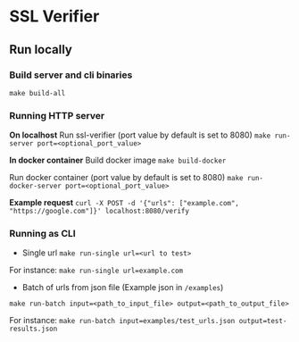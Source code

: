 # SSL Verifier

## Run locally

### Build server and cli binaries
`make build-all`

### Running HTTP server
**On localhost**
Run ssl-verifier (port value by default is set to 8080)
`make run-server port=<optional_port_value>`

**In docker container**
Build docker image
`make build-docker`

Run docker container (port value by default is set to 8080)
`make run-docker-server port=<optional_port_value>`

**Example request**
`curl -X POST -d '{"urls": ["example.com", "https://google.com"]}' localhost:8080/verify`

### Running as CLI
* Single url
`make run-single url=<url to test>`

For instance: `make run-single url=example.com`

* Batch of urls from json file (Example json in `/examples`)

`make run-batch input=<path_to_input_file> output=<path_to_output_file>`

For instance: `make run-batch input=examples/test_urls.json output=test-results.json`

